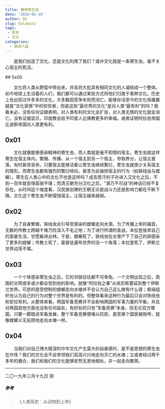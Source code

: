 ```yaml
---
title: 精神寄生虫
date: '2019-03-19'
author: DG
slug: balabala
tags: 
 - 思考
 - 文化
categories: 
  - 胡说八道 
---
```

<p style="text-indent:2em">是我们创造了文化，还是文化利用了我们？或许文化就是一条寄生虫，毫不关心宿主的死活。</p>
## 0x00

<p style="text-indent:2em">文化将人类从野蛮中带出来，并且将大批具有相同文化的人凝结成一个整体。如今地球上生活着的人们，我们都可以通过某些方式将他们归类于某种文化。历史上也出现过许多多的文化，大多数因竞争失败而消亡。能够存活至今的文化毋庸置疑是“文化家族”中的佼佼者，但是这些“最优秀的文化”是对人类“最有利”的吗？我看未必，没有任何证据表明，对人类有利的文化会扩张，对人类无情的文化就会消亡。没有证据显示，印度教会给予印度人比佛教更多的幸福，或者证明阿拉伯帝国比波斯帝国对人类更有利。</p>

## 0x01
<p style="text-indent:2em">文化就像能够感染精神的寄生虫，而人类就是毫不知情的宿主。寄生虫就这样寄生在宿主体内，繁殖、传播、从一个宿主到另一个宿主，夺取养分，让宿主衰落，有时甚至丧命。只要宿主能够活着让寄生虫继续繁衍，寄生虫就很少关系宿主的情形。而寄生虫都有强烈的繁衍倾向，甚至为此操控宿主的行为（如铁线虫与螳螂）。寄生在人类心中的文化不也是这样吗？成吉思汗的子孙进入汉文化之后，不到一百年就变得孱弱不堪；而清王朝充分汉化之后，“满万不可战”的神话已经不复存在。从时间这个维度看，汉民族创建的王朝无论是战斗力还是影响力都在不断下降。文化这个寄生虫不断侵蚀宿主，让宿主越来越弱。</p>

## 0x02
<p style="text-indent:2em">为了自身繁殖，铁线虫会引导受感染的螳螂走向水源。为了传播上帝的福音，无数的传教士跨越千难万险深入不毛之地；为了进行所谓的圣战，本拉登放弃自己的富豪生活，甘愿躲进丛林。于是，螳螂死了，铁线虫在水里产下了自己的卵感染了更多的螳螂；传教士死了，基督徒遍布世界的没一个角落；本拉登死了，伊斯兰世界动荡不堪。</p>

## 0x03
<p style="text-indent:2em">一个个体感染寄生虫之后，它的邻居往往都不可幸免。一个文明出现之后，周围的文明或多或少都会受到他的影响。就像“阿拉伯之春”从突尼斯蔓延到整个伊斯兰世界。可悲的是受控制的螳螂走向水塘并不会认为自己这么做有什么错；极端组织也认为自己的行为对整个世界是有利的。但整体看来这种行为最后只会对铁线虫和安拉有利。从整体来看，两国军备竞赛并不会影响两国的军事力量的平衡，并且对两国其他方面也没有任何益处，有好处的只有“军备竞赛”本身。但无论双方哪国，只要一脚踏进军备发展，整个军备竞赛便难以抗拒，直至某个国家被拖垮，就像螳螂义无反顾地走向水塘一样。</p>

## 0x04
<p style="text-indent:2em">当我们对自己博大精深的中华文化产生莫大的自豪感时，是不是思想的寄生虫在作怪？我们的文化会不会带领我们高高兴兴地走向灭亡的水塘；又或者经过两千多年的磨合，我们和我们的文化能够安然无恙地相处，并一起走向繁荣。</p>

-----------------------------------------
二〇一九年三月十九日 阴

##### 参考

>《人类简史：从动物到上帝》
